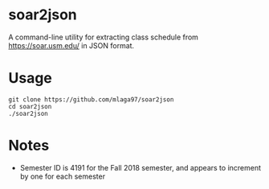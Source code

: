 # soar2json
A command-line utility for extracting class schedule from https://soar.usm.edu/ in JSON format.

# Usage
```
git clone https://github.com/mlaga97/soar2json
cd soar2json
./soar2json
```

# Notes
- Semester ID is 4191 for the Fall 2018 semester, and appears to increment by one for each semester
